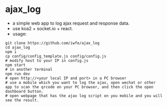 # ajax_log

- a simple web app to log ajax request and response data. 
- use koa2 + socket.io + react.
- usage:  
```shell
git clone https://github.com/iwfe/ajax_log
cd ajax_log 
npm i
cp config/config_template.js config/config.js
# modify host to your IP in config.js
npm start
# in another terminal
npm run dev
# open http://<your local IP and port> in a PC browser
# use a mobile which you want to log the ajax, open wechat or other app to scan the qrcode on your PC browser, and then click the open dashboard button.
# open webpage that has the ajax log script on you mobile and you will see the result.
```
